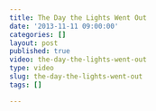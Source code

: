 ```yaml
---
title: The Day the Lights Went Out
date: '2013-11-11 09:00:00'
categories: []
layout: post
published: true
video: the-day-the-lights-went-out
type: video
slug: the-day-the-lights-went-out
tags: []

---
```


